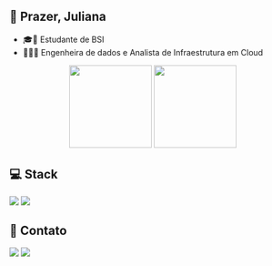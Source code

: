 ## 🙋 Prazer, Juliana 
- 🎓🧮 Estudante de BSI 
- 💜👩‍💻 Engenheira de dados e Analista de Infraestrutura em Cloud

<div align="center">
  <a href="https://github.com/adamsjuliana"><img height="145em" src="https://github-readme-stats.vercel.app/api?username=adamsjuliana&show_icons=true&theme=cobalt&include_all_commits=true&count_private=true"/></a>
  <a href="https://github.com/adamsjuliana"><img height="145em" src="https://github-readme-stats.vercel.app/api/top-langs/?username=adamsjuliana&layout=compact&langs_count=7&theme=cobalt"/>
  </a>
</div>

 ## 💻 Stack

  <img src="https://img.shields.io/badge/-Azure-%23333?logoColor=white"> <img src="https://img.shields.io/badge/-Python-%230077B5?logoColor=white">


 ## 📲 Contato
  <a href = "mailto:julianapadams@gmail.com"><img src="https://img.shields.io/badge/-Gmail-%23333?style=flat&logo=gmail&logoColor=white"></a>
  <a href="http://www.linkedin.com/in/adamsjuliana" target="_blank"><img src="https://img.shields.io/badge/-LinkedIn-%230077B5?style=flat&logo=linkedin&logoColor=white"></a>

